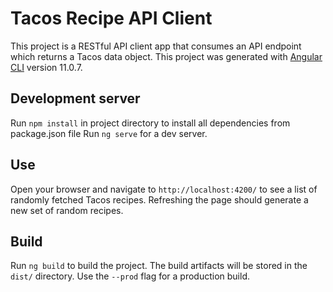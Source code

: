 # Tacos Recipe API Client
This project is a RESTful API client app that consumes an API endpoint which returns a Tacos data object.
This project was generated with [Angular CLI](https://github.com/angular/angular-cli) version 11.0.7.

## Development server

Run `npm install` in project directory to install all dependencies from package.json file
Run `ng serve` for a dev server.

## Use

Open your browser and navigate to `http://localhost:4200/` to see a list of randomly fetched Tacos recipes.
Refreshing the page should generate a new set of random recipes.

## Build

Run `ng build` to build the project. The build artifacts will be stored in the `dist/` directory. Use the `--prod` flag for a production build.